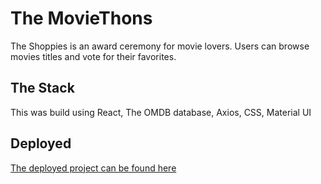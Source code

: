 # The MovieThons

The Shoppies is an award ceremony for movie lovers. Users can browse movies titles and vote for their favorites. 

## The Stack
This was build using React, The OMDB database, Axios, CSS, Material UI

## Deployed

[The deployed project can be found here](https://zealous-lamport-cd3640.netlify.app/)
